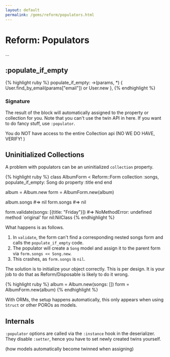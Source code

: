```yaml
---
layout: default
permalink: /gems/reform/populators.html
---
```


# Reform: Populators

...

## :populate_if_empty

{% highlight ruby %}
populate_if_empty: ->(params, *) { User.find_by_email(params["email"]) or User.new },
{% endhighlight %}

### Signature

The result of the block will automatically assigned to the property or collection for you. Note that you can't use the twin API in here. If you want to do fancy stuff, use `:populator`.

You do NOT have access to the entire Collection api (NO WE DO HAVE, VERIFY! )

## Uninitialized Collections

A problem with populators can be an uninitialized `collection` property.

{% highlight ruby %}
class AlbumForm < Reform::Form
  collection :songs, populate_if_empty: Song do
    property :title
  end
end

album = Album.new
form  = AlbumForm.new(album)

album.songs #=> nil
form.songs  #=> nil

form.validate(songs: [{title: "Friday"}])
#=> NoMethodError: undefined method `original' for nil:NilClass
{% endhighlight %}

What happens is as follows.

1. In `validate`, the form can't find a corresponding nested songs form and calls the `populate_if_empty` code.
2. The populator will create a `Song` model and assign it to the parent form via `form.songs << Song.new`.
3. This crashes, as `form.songs` is `nil`.

The solution is to initialize your object correctly. This is per design. It is your job to do that as Reform/Disposable is likely to do it wrong.

{% highlight ruby %}
album = Album.new(songs: [])
form  = AlbumForm.new(album)
{% endhighlight %}

With ORMs, the setup happens automatically, this only appears when using `Struct` or other POROs as models.

## Internals

`:populator` options are called via the `:instance` hook in the deserializer. They disable `:setter`, hence you have to set newly created twins yourself.

(how models automatically become twinned when assigning)


